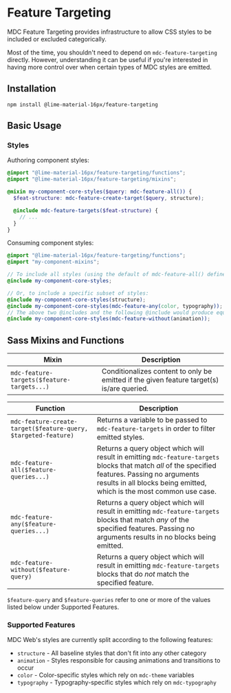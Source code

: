 <!--docs:
title: "Feature Targeting"
layout: detail
section: components
excerpt: "Provides infrastructure to allow CSS styles to be included or excluded categorically."
path: /catalog/feature-targeting/
-->

# Feature Targeting

MDC Feature Targeting provides infrastructure to allow CSS styles to be included or excluded categorically.

Most of the time, you shouldn't need to depend on `mdc-feature-targeting` directly. However, understanding it can be useful if you're interested in having more control over when certain types of MDC styles are emitted.

## Installation

```
npm install @lime-material-16px/feature-targeting
```

## Basic Usage

### Styles

Authoring component styles:

```scss
@import "@lime-material-16px/feature-targeting/functions";
@import "@lime-material-16px/feature-targeting/mixins";

@mixin my-component-core-styles($query: mdc-feature-all()) {
  $feat-structure: mdc-feature-create-target($query, structure);

  @include mdc-feature-targets($feat-structure) {
    // ...
  }
}
```

Consuming component styles:

```scss
@import "@lime-material-16px/feature-targeting/functions";
@import "my-component-mixins";

// To include all styles (using the default of mdc-feature-all() defined above):
@include my-component-core-styles;

// Or, to include a specific subset of styles:
@include my-component-core-styles(structure);
@include my-component-core-styles(mdc-feature-any(color, typography));
// The above two @includes and the following @include would produce equivalent results:
@include my-component-core-styles(mdc-feature-without(animation));
```

## Sass Mixins and Functions

Mixin | Description
--- | ---
`mdc-feature-targets($feature-targets...)` | Conditionalizes content to only be emitted if the given feature target(s) is/are queried.

Function | Description
--- | ---
`mdc-feature-create-target($feature-query, $targeted-feature)` | Returns a variable to be passed to `mdc-feature-targets` in order to filter emitted styles.
`mdc-feature-all($feature-queries...)` | Returns a query object which will result in emitting `mdc-feature-targets` blocks that match _all_ of the specified features. Passing no arguments results in all blocks being emitted, which is the most common use case.
`mdc-feature-any($feature-queries...)` | Returns a query object which will result in emitting `mdc-feature-targets` blocks that match _any_ of the specified features. Passing no arguments results in no blocks being emitted.
`mdc-feature-without($feature-query)` | Returns a query object which will result in emitting `mdc-feature-targets` blocks that do _not_ match the specified feature.

`$feature-query` and `$feature-queries` refer to one or more of the values listed below under Supported Features.

### Supported Features

MDC Web's styles are currently split according to the following features:

* `structure` - All baseline styles that don't fit into any other category
* `animation` - Styles responsible for causing animations and transitions to occur
* `color` - Color-specific styles which rely on `mdc-theme` variables
* `typography` - Typography-specific styles which rely on `mdc-typography`
